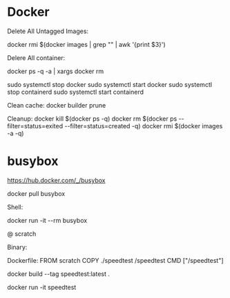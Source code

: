 # Docker

Delete All Untagged Images:

docker rmi $(docker images | grep "<none>" | awk '{print $3}')

Delere All container:

docker ps -q -a | xargs docker rm

sudo systemctl stop docker
sudo systemctl start docker
sudo systemctl stop containerd
sudo systemctl start containerd

Clean cache:
docker builder prune

Cleanup:
docker kill $(docker ps -q)
docker rm $(docker ps --filter=status=exited --filter=status=created -q)
docker rmi $(docker images -a -q)


# busybox

https://hub.docker.com/_/busybox

docker pull busybox

Shell:

docker run -it --rm busybox

@ scratch

Binary:

Dockerfile:
FROM scratch
COPY ./speedtest /speedtest
CMD ["/speedtest"]

docker build --tag speedtest:latest .

docker run -it speedtest

